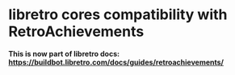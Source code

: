 # libretro cores compatibility with RetroAchievements

**This is now part of libretro docs: https://buildbot.libretro.com/docs/guides/retroachievements/**
